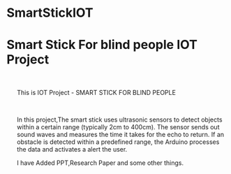 # SmartStickIOT
<h1>Smart Stick For blind people IOT Project</h1>
<br>
<ul>This is IOT Project - SMART STICK FOR BLIND PEOPLE </ul>
<br>
<ul>In this project,The smart stick uses ultrasonic sensors to detect objects within a certain range (typically 2cm to 400cm). The sensor sends out sound waves and measures the time it takes for the echo to return. If an obstacle is detected within a predefined range, the Arduino processes the data and activates a alert the user.
<br></ul>
<ul>I have Added PPT,Research Paper and some other things.</ul>
